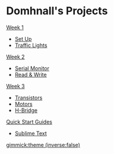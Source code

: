 <head>
<script type="text/javascript" src="//ajax.googleapis.com/ajax/libs/jquery/1.9.1/jquery.min.js"></script>
<script type="text/javascript" src="//cdnjs.cloudflare.com/ajax/libs/gist-embed/2.1/gist-embed.min.js"></script>



</head>

# Domhnall's Projects

[Week 1]()

  * [Set Up](setup.md)
  * [Traffic Lights](lights.md)



[Week 2]()

  * [Serial Monitor](serial.md)
  * [Read & Write](readwrite.md)


[Week 3]()

  * [Transistors](transistors.md)
  * [Motors](motors.md)
  * [H-Bridge](hbridge.md)

[Quick Start Guides]()

 * [Sublime Text](sublime.md)

[gimmick:theme (inverse:false)](flatly)